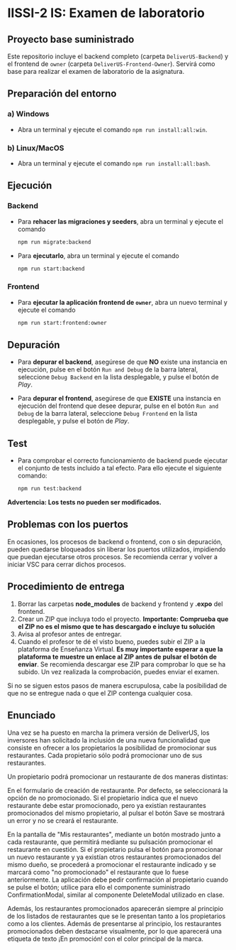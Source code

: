 # IISSI-2 IS: Examen de laboratorio

## Proyecto base suministrado

Este repositorio incluye el backend completo (carpeta `DeliverUS-Backend`) y el frontend de `owner` (carpeta `DeliverUS-Frontend-Owner`). Servirá como base para realizar el examen de laboratorio de la asignatura.

## Preparación del entorno

### a) Windows

* Abra un terminal y ejecute el comando `npm run install:all:win`.

### b) Linux/MacOS

* Abra un terminal y ejecute el comando `npm run install:all:bash`.

## Ejecución

### Backend

* Para **rehacer las migraciones y seeders**, abra un terminal y ejecute el comando

    ```Bash
    npm run migrate:backend
    ```

* Para **ejecutarlo**, abra un terminal y ejecute el comando

    ```Bash
    npm run start:backend
    ```

### Frontend

* Para **ejecutar la aplicación frontend de `owner`**, abra un nuevo terminal y ejecute el comando

    ```Bash
    npm run start:frontend:owner
    ```

## Depuración

* Para **depurar el backend**, asegúrese de que **NO** existe una instancia en ejecución, pulse en el botón `Run and Debug` de la barra lateral, seleccione `Debug Backend` en la lista desplegable, y pulse el botón de *Play*.

* Para **depurar el frontend**, asegúrese de que **EXISTE** una instancia en ejecución del frontend que desee depurar, pulse en el botón `Run and Debug` de la barra lateral, seleccione `Debug Frontend` en la lista desplegable, y pulse el botón de *Play*.


## Test

* Para comprobar el correcto funcionamiento de backend puede ejecutar el conjunto de tests incluido a tal efecto. Para ello ejecute el siguiente comando:

    ```Bash
    npm run test:backend
    ```
**Advertencia: Los tests no pueden ser modificados.**

## Problemas con los puertos

En ocasiones, los procesos de backend o frontend, con o sin depuración, pueden quedarse bloqueados sin liberar los puertos utilizados, impidiendo que puedan ejecutarse otros procesos. Se recomienda cerrar y volver a iniciar VSC para cerrar dichos procesos.


## Procedimiento de entrega

1. Borrar las carpetas **node_modules** de backend y frontend y **.expo** del frontend.
1. Crear un ZIP que incluya todo el proyecto. **Importante: Comprueba que el ZIP no es el mismo que te has descargado e incluye tu solución**
1. Avisa al profesor antes de entregar.
1. Cuando el profesor te dé el visto bueno, puedes subir el ZIP a la plataforma de Enseñanza Virtual. **Es muy importante esperar a que la plataforma te muestre un enlace al ZIP antes de pulsar el botón de enviar**. Se recomienda descargar ese ZIP para comprobar lo que se ha subido. Un vez realizada la comprobación, puedes enviar el examen.
  
Si no se siguen estos pasos de manera escrupulosa, cabe la posibilidad de que no se entregue nada o que el ZIP contenga cualquier cosa. 

## Enunciado
Una vez se ha puesto en marcha la primera versión de DeliverUS, los inversores han solicitado la inclusión de una nueva funcionalidad que consiste en ofrecer a los propietarios la posibilidad de promocionar sus restaurantes. Cada propietario sólo podrá promocionar uno de sus restaurantes.

Un propietario podrá promocionar un restaurante de dos maneras distintas:

En el formulario de creación de restaurante. Por defecto, se seleccionará la opción de no promocionado. Si el propietario indica que el nuevo restaurante debe estar promocionado, pero ya existían restaurantes promocionados del mismo propietario, al pulsar el botón Save se mostrará un error y no se creará el restaurante.

En la pantalla de "Mis restaurantes", mediante un botón mostrado junto a cada restaurante, que permitirá mediante su pulsación promocionar el restaurante en cuestión. Si el propietario pulsa el botón para promocionar un nuevo restaurante y ya existían otros restaurantes promocionados del mismo dueño, se procederá a promocionar el restaurante indicado y se marcará como "no promocionado" el restaurante que lo fuese anteriormente. La aplicación debe pedir confirmación al propietario cuando se pulse el botón; utilice para ello el componente suministrado ConfirmationModal, similar al componente DeleteModal utilizado en clase.

Además, los restaurantes promocionados aparecerán siempre al principio de los listados de restaurantes que se le presentan tanto a los propietarios como a los clientes. Además de presentarse al principio, los restaurantes promocionados deben destacarse visualmente, por lo que aparecerá una etiqueta de texto ¡En promoción! con el color principal de la marca.

